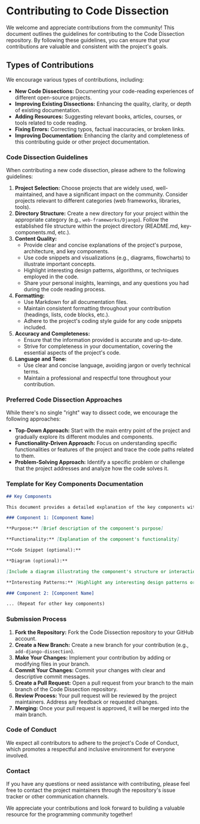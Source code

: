 # Contributing to Code Dissection

We welcome and appreciate contributions from the community! This document outlines the guidelines for contributing to the Code Dissection repository. By following these guidelines, you can ensure that your contributions are valuable and consistent with the project's goals.

## Types of Contributions

We encourage various types of contributions, including:

* **New Code Dissections:**  Documenting your code-reading experiences of different open-source projects.
* **Improving Existing Dissections:** Enhancing the quality, clarity, or depth of existing documentation.
* **Adding Resources:** Suggesting relevant books, articles, courses, or tools related to code reading.
* **Fixing Errors:** Correcting typos, factual inaccuracies, or broken links.
* **Improving Documentation:** Enhancing the clarity and completeness of this contributing guide or other project documentation.

### Code Dissection Guidelines

When contributing a new code dissection, please adhere to the following guidelines:

1. **Project Selection:** Choose projects that are widely used, well-maintained, and have a significant impact on the community. Consider projects relevant to different categories (web frameworks, libraries, tools).
2. **Directory Structure:** Create a new directory for your project within the appropriate category (e.g., `web-frameworks/Django`). Follow the established file structure within the project directory (README.md, key-components.md, etc.).
3. **Content Quality:**
   * Provide clear and concise explanations of the project's purpose, architecture, and key components.
   * Use code snippets and visualizations (e.g., diagrams, flowcharts) to illustrate important concepts.
   * Highlight interesting design patterns, algorithms, or techniques employed in the code.
   * Share your personal insights, learnings, and any questions you had during the code reading process.
4. **Formatting:**
   * Use Markdown for all documentation files.
   * Maintain consistent formatting throughout your contribution (headings, lists, code blocks, etc.).
   * Adhere to the project's coding style guide for any code snippets included.
5. **Accuracy and Completeness:**
   * Ensure that the information provided is accurate and up-to-date.
   * Strive for completeness in your documentation, covering the essential aspects of the project's code.
6. **Language and Tone:**
   * Use clear and concise language, avoiding jargon or overly technical terms.
   * Maintain a professional and respectful tone throughout your contribution.

### Preferred Code Dissection Approaches

While there's no single "right" way to dissect code, we encourage the following approaches:

* **Top-Down Approach:** Start with the main entry point of the project and gradually explore its different modules and components.
* **Functionality-Driven Approach:** Focus on understanding specific functionalities or features of the project and trace the code paths related to them.
* **Problem-Solving Approach:** Identify a specific problem or challenge that the project addresses and analyze how the code solves it.

### Template for Key Components Documentation

```markdown
## Key Components

This document provides a detailed explanation of the key components within [Project Name].

### Component 1: [Component Name]

**Purpose:** [Brief description of the component's purpose]

**Functionality:** [Explanation of the component's functionality]

**Code Snippet (optional):**

**Diagram (optional):**

[Include a diagram illustrating the component's structure or interactions]

**Interesting Patterns:** [Highlight any interesting design patterns or techniques used in the component]

### Component 2: [Component Name]

... (Repeat for other key components)

```

### Submission Process

1. **Fork the Repository:** Fork the Code Dissection repository to your GitHub account.
2. **Create a New Branch:** Create a new branch for your contribution (e.g., `add-django-dissection`).
3. **Make Your Changes:** Implement your contribution by adding or modifying files in your branch.
4. **Commit Your Changes:** Commit your changes with clear and descriptive commit messages.
5. **Create a Pull Request:** Open a pull request from your branch to the main branch of the Code Dissection repository.
6. **Review Process:** Your pull request will be reviewed by the project maintainers. Address any feedback or requested changes.
7. **Merging:** Once your pull request is approved, it will be merged into the main branch.

### Code of Conduct

We expect all contributors to adhere to the project's Code of Conduct, which promotes a respectful and inclusive environment for everyone involved.

### Contact

If you have any questions or need assistance with contributing, please feel free to contact the project maintainers through the repository's issue tracker or other communication channels.

We appreciate your contributions and look forward to building a valuable resource for the programming community together!
